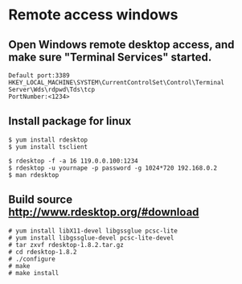 Remote access windows
=====================

## Open Windows remote desktop access, and make sure "Terminal Services" started.

    Default port:3389
    HKEY_LOCAL_MACHINE\SYSTEM\CurrentControlSet\Control\Terminal Server\Wds\rdpwd\Tds\tcp
    PortNumber:<1234>

## Install package for linux

    $ yum install rdesktop
    $ yum install tsclient

    $ rdesktop -f -a 16 119.0.0.100:1234
    $ rdesktop -u yournape -p password -g 1024*720 192.168.0.2
    $ man rdesktop

## Build source http://www.rdesktop.org/#download

    # yum install libX11-devel libgssglue pcsc-lite
    # yum install libgssglue-devel pcsc-lite-devel
    # tar zxvf rdesktop-1.8.2.tar.gz
    # cd rdesktop-1.8.2
    # ./configure
    # make
    # make install
